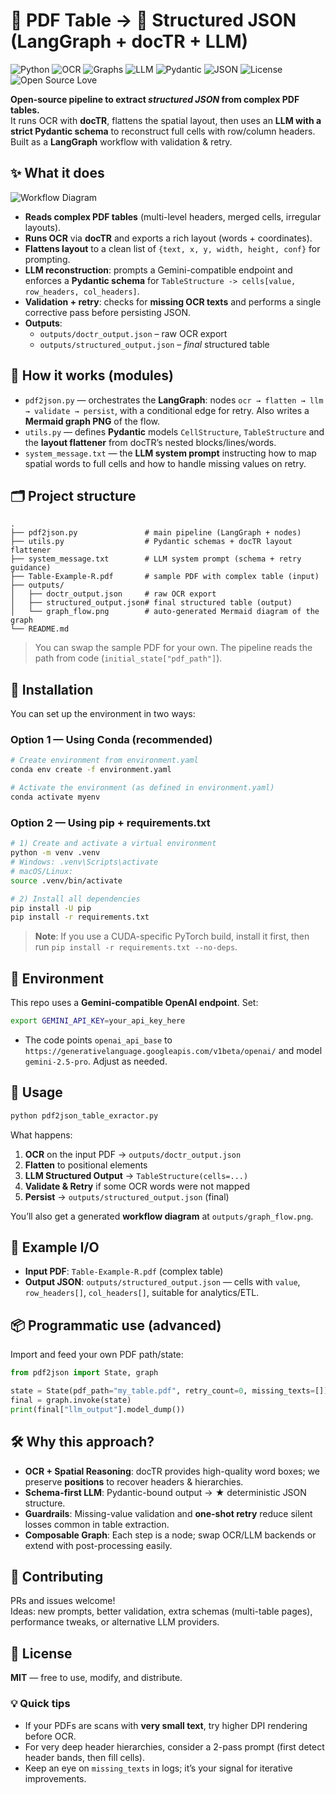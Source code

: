 # 📄 PDF Table → 🧩 Structured JSON (LangGraph + docTR + LLM)

![Python](https://img.shields.io/badge/Python-3.10%2B-blue)
![OCR](https://img.shields.io/badge/OCR-docTR%20(Transformers)-orange)
![Graphs](https://img.shields.io/badge/Workflow-LangGraph-9cf)
![LLM](https://img.shields.io/badge/LLM-Gemini%20(OpenAI%20compat)-purple)
![Pydantic](https://img.shields.io/badge/Schema-Pydantic-informational)
![JSON](https://img.shields.io/badge/Output-Structured%20JSON-success)
![License](https://img.shields.io/badge/License-MIT-green)
![Open Source Love](https://img.shields.io/badge/%E2%9D%A4%EF%B8%8F-Open%20Source-pink)

**Open-source pipeline to extract *structured JSON* from complex PDF tables.**  
It runs OCR with **docTR**, flattens the spatial layout, then uses an **LLM with a strict Pydantic schema** to reconstruct full cells with row/column headers. Built as a **LangGraph** workflow with validation & retry.

## ✨ What it does

![Workflow Diagram](https://github.com/user-attachments/assets/fd82c93c-03e7-4158-81e5-ebec8dc15341)


- **Reads complex PDF tables** (multi-level headers, merged cells, irregular layouts).
- **Runs OCR** via **docTR** and exports a rich layout (words + coordinates).
- **Flattens layout** to a clean list of `{text, x, y, width, height, conf}` for prompting.
- **LLM reconstruction**: prompts a Gemini-compatible endpoint and enforces a **Pydantic schema** for `TableStructure -> cells[value, row_headers, col_headers]`.
- **Validation + retry**: checks for **missing OCR texts** and performs a single corrective pass before persisting JSON.
- **Outputs**:
  - `outputs/doctr_output.json` – raw OCR export  
  - `outputs/structured_output.json` – *final* structured table

## 🧠 How it works (modules)

- `pdf2json.py` — orchestrates the **LangGraph**: nodes `ocr → flatten → llm → validate → persist`, with a conditional edge for retry. Also writes a **Mermaid graph PNG** of the flow.
- `utils.py` — defines **Pydantic** models `CellStructure`, `TableStructure` and the **layout flattener** from docTR’s nested blocks/lines/words.
- `system_message.txt` — the **LLM system prompt** instructing how to map spatial words to full cells and how to handle missing values on retry.

## 🗂 Project structure

```
.
├── pdf2json.py               # main pipeline (LangGraph + nodes)
├── utils.py                  # Pydantic schemas + docTR layout flattener
├── system_message.txt        # LLM system prompt (schema + retry guidance)
├── Table-Example-R.pdf       # sample PDF with complex table (input)
├── outputs/
│   ├── doctr_output.json     # raw OCR export
│   ├── structured_output.json# final structured table (output)
│   └── graph_flow.png        # auto-generated Mermaid diagram of the graph
└── README.md
```

> You can swap the sample PDF for your own. The pipeline reads the path from code (`initial_state["pdf_path"]`).

## 🔧 Installation

You can set up the environment in two ways:

### Option 1 — Using Conda (recommended)

```bash
# Create environment from environment.yaml
conda env create -f environment.yaml

# Activate the environment (as defined in environment.yaml)
conda activate myenv
```

### Option 2 — Using pip + requirements.txt

```bash
# 1) Create and activate a virtual environment
python -m venv .venv
# Windows: .venv\Scripts\activate
# macOS/Linux:
source .venv/bin/activate

# 2) Install all dependencies
pip install -U pip
pip install -r requirements.txt
```

> **Note**: If you use a CUDA-specific PyTorch build, install it first, then run `pip install -r requirements.txt --no-deps`.


## 🔐 Environment

This repo uses a **Gemini-compatible OpenAI endpoint**. Set:

```bash
export GEMINI_API_KEY=your_api_key_here
```

- The code points `openai_api_base` to `https://generativelanguage.googleapis.com/v1beta/openai/` and model `gemini-2.5-pro`. Adjust as needed.

## 🚀 Usage

```bash
python pdf2json_table_exractor.py
```

What happens:

1) **OCR** on the input PDF → `outputs/doctr_output.json`  
2) **Flatten** to positional elements  
3) **LLM Structured Output** → `TableStructure(cells=...)`  
4) **Validate & Retry** if some OCR words were not mapped  
5) **Persist** → `outputs/structured_output.json` (final)

You’ll also get a generated **workflow diagram** at `outputs/graph_flow.png`.

## 🧪 Example I/O

- **Input PDF**: `Table-Example-R.pdf` (complex table)  
- **Output JSON**: `outputs/structured_output.json` — cells with `value`, `row_headers[]`, `col_headers[]`, suitable for analytics/ETL.

## 📦 Programmatic use (advanced)

Import and feed your own PDF path/state:

```python
from pdf2json import State, graph

state = State(pdf_path="my_table.pdf", retry_count=0, missing_texts=[])
final = graph.invoke(state)
print(final["llm_output"].model_dump())
```

## 🛠️ Why this approach?

- **OCR + Spatial Reasoning**: docTR provides high-quality word boxes; we preserve **positions** to recover headers & hierarchies.
- **Schema-first LLM**: Pydantic-bound output → ★ deterministic JSON structure.
- **Guardrails**: Missing-value validation and **one-shot retry** reduce silent losses common in table extraction.
- **Composable Graph**: Each step is a node; swap OCR/LLM backends or extend with post-processing easily.


## 🤝 Contributing

PRs and issues welcome!  
Ideas: new prompts, better validation, extra schemas (multi-table pages), performance tweaks, or alternative LLM providers.

## 📜 License

**MIT** — free to use, modify, and distribute.

### 💡 Quick tips

- If your PDFs are scans with **very small text**, try higher DPI rendering before OCR.  
- For very deep header hierarchies, consider a 2-pass prompt (first detect header bands, then fill cells).  
- Keep an eye on `missing_texts` in logs; it’s your signal for iterative improvements.
